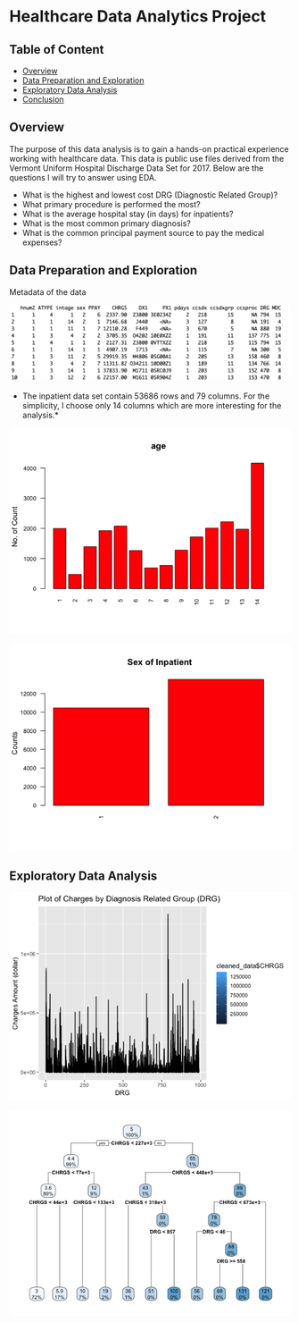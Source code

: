 # Healthcare Data Analytics Project

## Table of Content
  * [Overview](#overview)
  * [Data Preparation and Exploration](#data-preparation-and-exploration)
  * [Exploratory Data Analysis](#EDA)
  * [Conclusion](#conclusion)

## Overview
The purpose of this data analysis is to gain a hands-on practical experience working with healthcare data. This data is public use files derived from the Vermont Uniform Hospital Discharge Data Set for 2017.
Below are the questions I will try to answer using EDA.
* What is the highest and lowest cost DRG (Diagnostic Related Group)?
* What primary procedure is performed the most?
* What is the average hospital stay (in days) for inpatients?
* What is the most common primary diagnosis?
* What is the common principal payment source to pay the medical expenses?

## Data Preparation and Exploration

Metadata of the data

![alt text](https://github.com/cghimire/Healthcare-Data-Analytics/blob/master/metadata.png "Metadata of the data")
* The inpatient data set contain 53686 rows and 79 columns. For the simplicity, I choose only 14 columns which are more interesting for the
analysis.*

![alt text](https://github.com/cghimire/Healthcare-Data-Analytics/blob/master/Age_group.png "Age Group of Inpatient")

![alt text](https://github.com/cghimire/Healthcare-Data-Analytics/blob/master/Sex_Inpatient.png "Gender based Histogram for Inpatient")

## Exploratory Data Analysis

![alt text](https://github.com/cghimire/Healthcare-Data-Analytics/blob/master/DRG_charges.png "DRG Vs Charges")

![alt text](https://github.com/cghimire/Healthcare-Data-Analytics/blob/master/Decision%20Tree.png "Decision tree")
